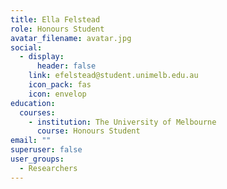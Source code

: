 ```yaml
---
title: Ella Felstead
role: Honours Student
avatar_filename: avatar.jpg
social:
  - display:
      header: false
    link: efelstead@student.unimelb.edu.au
    icon_pack: fas
    icon: envelop
education:
  courses:
    - institution: The University of Melbourne
      course: Honours Student
email: ""
superuser: false
user_groups:
  - Researchers
---
```

